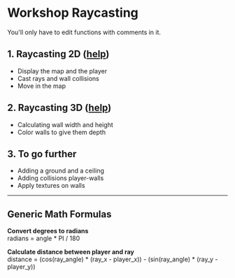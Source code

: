 # Workshop Raycasting

You'll only have to edit functions with comments in it.

## 1. Raycasting 2D ([help](https://github.com/florentguittre/workshop-raycasting/blob/main/2d_help.md))
- Display the map and the player
- Cast rays and wall collisions
- Move in the map

## 2. Raycasting 3D ([help](https://github.com/florentguittre/workshop-raycasting/blob/main/3d_help.md))
- Calculating wall width and height
- Color walls to give them depth

## 3. To go further
- Adding a ground and a ceiling
- Adding collisions player-walls
- Apply textures on walls

---

## Generic Math Formulas

**Convert degrees to radians** <br>
radians = angle * PI / 180 <br>

**Calculate distance between player and ray** <br>
distance = (cos(ray_angle) * (ray_x - player_x)) - (sin(ray_angle) * (ray_y - player_y)) <br>
